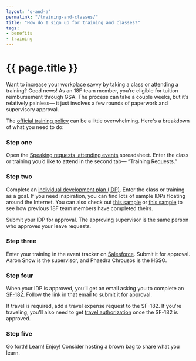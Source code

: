 ```yaml
---
layout: "q-and-a"
permalink: "/training-and-classes/"
title: "How do I sign up for training and classes?"
tags:
- benefits
- training
---
```


# {{ page.title }}

Want to increase your workplace savvy by taking a class or attending a training? Good news! As an 18F team member, you’re eligible for tuition reimbursement through GSA. The process can take a couple weeks, but it’s relatively painless— it just involves a few rounds of paperwork and supervisory approval.

The [official training policy](https://docs.google.com/document/d/18VcWDZbXw7lNAHj_OJbRMZBacEgO2IKJZSsTqy33gOY/edit#heading=h.hmzkrq8b1z05) can be a little overwhelming. Here's a breakdown of what you need to do:


### Step one
Open the [Speaking requests, attending events](https://docs.google.com/spreadsheets/d/1Y0336rKQ4FiTFhoQynRjoVuJFzXEgaV0QcHqaNd-Eis/edit#gid=2072167708) spreadsheet. Enter the class or training you’d like to attend in the second tab— ”Training Requests.”


### Step two
Complete an [individual development plan (IDP)](https://insite.gsa.gov/portal/content/656782). Enter the class or training as a goal.  If you need inspiration, you can find lots of sample IDPs floating around the Internet. You can also check out [this sample](https://drive.google.com/a/gsa.gov/file/d/1Sid8vVFgR69gYOin5FUxbVbuC6XGEu-zIii9dO7xBN4VrWumKvl02Zs0NFKxg_bUGikkSiakn0HBFdlP/view) or [this sample](https://docs.google.com/document/d/1IDVXKHnj9lVWiloBShZ9tuU3Wwe7ErTUL0hVDncKau4/edit) to see how previous 18F team members have completed theirs.

 Submit your IDP for approval. The approving supervisor is the same person who approves your leave requests.


### Step three
Enter your training in the event tracker on [Salesforce](https://insite.gsa.gov/portal/content/646482). Submit it for approval. Aaron Snow is the supervisor, and Phaedra Chrousos is the HSSO.


### Step four
When your IDP is approved, you’ll get an email asking you to complete an [SF-182](https://drive.google.com/a/gsa.gov/file/d/0B9DenuU408s4ZDRHVWNMSEI2WlE/view). Follow the link in that email to submit it for approval.

If travel is required, add a travel expense request to the SF-182. If you're traveling, you'll also need to get [travel authorization](../travel/) once the SF-182 is approved.


### Step five
Go forth! Learn! Enjoy! Consider hosting a brown bag to share what you learn.
